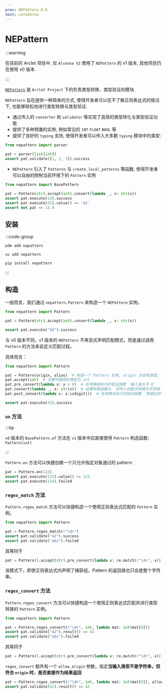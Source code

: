 ```yaml
---
prev: NEPattern 0.6
next: Letoderea
---
```


# NEPattern

:::warning

在目前的 Arclet 项目中, 仅 `Alconna V2` 使用了 `NEPattern` 的 v1 版本, 其他项目仍在使用 v0 版本.

:::

[`NEPattern`](https://github.com/ArcletProject/NEPattern) 是 `Arclet Project` 下的负责类型转换、类型验证的模块.

`NEPattern` 旨在提供一种简单的方式, 使得开发者可以在不了解正则表达式的情况下, 也能够轻松地进行类型转换与类型验证.

- 通过传入的 `converter` 和 `validator` 等实现了高效的类型转化与类型验证功能
- 提供了多种预置的实例, 例如常见的 `INT` `FLOAT` `BOOL` 等
- 提供了良好的 `typing` 支持, 使得开发者可以传入大多数 `typing` 模块中的类型:

```python
from nepattern import parser

pat = parser(list[int])
assert pat.validate([1, 2, 3]).success
```

- `NEPattern` 引入了 `Patterns` 与 `create_local_patterns` 等函数, 使得开发者可以自由的控制当前环境下的 `Pattern` 实例


```python
from nepattern import BasePattern

pat = Pattern(str).accept(int).convert(lambda _, x: str(x))
assert pat.execute(13).success
assert pat.execute(42).value() == '42'
assert not pat << 13.0
```

## 安装

:::code-group
```bash:no-line-numbers [pdm]
pdm add nepattern
```

```bash:no-line-numbers [uv]
uv add nepattern
```

```bash:no-line-numbers [pip]
pip install nepattern
```

:::

## 构造

一般而言，我们通过 `nepattern.Pattern` 来构造一个 `NEPattern` 实例。

```python
from nepattern import Pattern

pat = Pattern(str).accept(int).convert(lambda _, x: str(x))

assert pat.execute("42").success
```

与 v0 版本不同，v1 版本的 `NEPattern` 不再显式声明匹配模式，而是通过调用 `Pattern` 的方法来自定义匹配过程。

具体而言：

```python
from nepattern import Pattern

pat = Pattern(origin, alias)  # 构造一个 Pattern 实例, origin 为目标类型, alias 为别名
pat.accept(int)  # 设置可接受的类型为 int
pat.pre_convert(lambda x: x > 0)  # 在转换前执行的验证函数 `输入值大于 0`
pat.convert(lambda _, x: str(x))  # 设置转换函数为 `将传入的数字转换为字符串`
pat.post_convert(lambda x: x.isdigit())  # 在转换后执行的验证函数 `转换后的字符串仅包含数字`

assert pat.execute(42).success
```

### `on` 方法

:::tip 

`v0` 版本的 `BasePattern.of` 方法在 `v1` 版本中应直接使用 `Pattern` 构造函数: `Pattern(int)`

:::

`Pattern.on` 方法可以快捷创建一个只允许指定对象通过的 pattern:

```python
pat = Pattern.on(123)
assert pat.execute(123).value() == 123
assert pat.execute(124).failed
```

### `regex_match` 方法

`Pattern.regex_match` 方法可以快捷构造一个使用正则表达式匹配的 `Pattern` 实例。

```python
from nepattern import Pattern

pat = Pattern.regex_match(r"\d+")
assert pat.validate("42").success
assert pat.validate("abc").failed
```

其等同于

```python
pat = Pattern().accept(str).pre_convert(lambda x: re.match(r"\d+", x))
```

该模式下，即使正则表达式内声明了捕获组，Pattern 的返回值也只会是整个字符串。


### `regex_convert` 方法

`Pattern.regex_convert` 方法可以快捷构造一个使用正则表达式匹配并进行类型转换的 `Pattern` 实例。

```python
from nepattern import Pattern

pat = Pattern.regex_convert(r"\d+", int, lambda mat: int(mat[0]))
assert pat.validate("42").result() == 42
assert pat.validate("abc").failed
```

其等同于

```python
pat = Pattern().accept(str).pre_convert(lambda x: re.match(r"\d+", x)).convert(lambda _, x: int(x))  # 实际情况下，匹配和转换都是在 convert 中完成的
```

`regex_convert` 额外有一个 `allow_origin` 参数，指定**当输入类型不是字符串，但符合 `origin` 时，是否直接作为结果返回**

```python
pat = Pattern.regex_convert(r"\d+", int, lambda mat: int(mat[0]), allow_origin=True)
assert pat.validate(42).result() == 42
```


